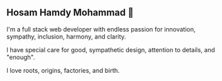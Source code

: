 ## Hosam Hamdy Mohammad 👋

I'm a full stack web developer with endless passion for innovation, sympathy, inclusion, harmony, and clarity.

I have special care for good, sympathetic design, attention to details, and "enough".

I love roots, origins, factories, and birth.

